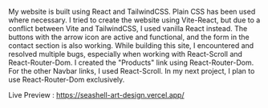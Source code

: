 My website is built using React and TailwindCSS. Plain CSS has been used where necessary. I tried to create the website using Vite-React, but due to a conflict between Vite and TailwindCSS, I used vanilla React instead. The buttons with the arrow icon are active and functional, and the form in the contact section is also working. While building this site, I encountered and resolved multiple bugs, especially when working with React-Scroll and React-Router-Dom. I created the "Products" link using React-Router-Dom. For the other Navbar links, I used React-Scroll. In my next project, I plan to use React-Router-Dom exclusively.

Live Preview : https://seashell-art-design.vercel.app/       
